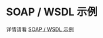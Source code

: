 # SOAP / WSDL 示例

详情请看 [SOAP / WSDL 示例](https://www.apifox.cn/web/project/1094012/apis/api-24826949-run)